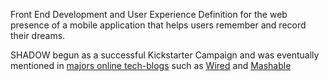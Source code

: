 Front End Development and User Experience Definition for the web presence of a mobile application that helps users remember and record their dreams.

SHADOW begun as a successful Kickstarter Campaign and was eventually mentioned in <a href="http://www.discovershadow.com/press/" target="_blank">majors online tech-blogs</a> such as <a href="http://www.wired.com/2013/09/shadow-a-beautiful-app-that-helps-you-remember-your-dreams/" target="_blank">Wired</a> and <a href="http://mashable.com/2013/09/13/shadow-app-track-dreams/" target="_blank">Mashable</a>